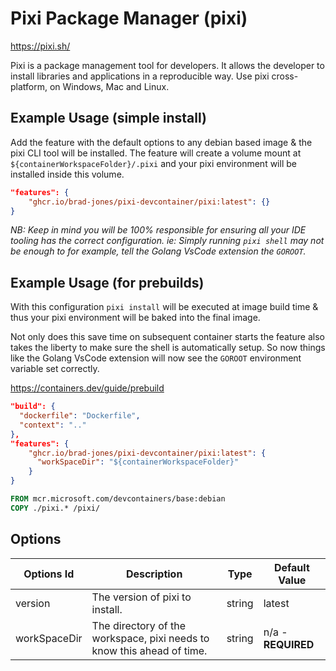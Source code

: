 # Pixi Package Manager (pixi)

<https://pixi.sh/>

Pixi is a package management tool for developers. It allows the developer to
install libraries and applications in a reproducible way. Use pixi
cross-platform, on Windows, Mac and Linux.

## Example Usage (simple install)

Add the feature with the default options to any debian based image & the pixi
CLI tool will be installed. The feature will create a volume mount at
`${containerWorkspaceFolder}/.pixi` and your pixi environment will be installed
inside this volume.

```json
"features": {
    "ghcr.io/brad-jones/pixi-devcontainer/pixi:latest": {}
}
```

_NB: Keep in mind you will be 100% responsible for ensuring all your IDE tooling
has the correct configuration. ie: Simply running `pixi shell` may not be enough
to for example, tell the Golang VsCode extension the `GOROOT`._

## Example Usage (for prebuilds)

With this configuration `pixi install` will be executed at image build time &
thus your pixi environment will be baked into the final image.

Not only does this save time on subsequent container starts the feature also
takes the liberty to make sure the shell is automatically setup. So now things
like the Golang VsCode extension will now see the `GOROOT` environment variable
set correctly.

<https://containers.dev/guide/prebuild>

```json
"build": {
  "dockerfile": "Dockerfile",
  "context": ".."
},
"features": {
    "ghcr.io/brad-jones/pixi-devcontainer/pixi:latest": {
      "workSpaceDir": "${containerWorkspaceFolder}"
    }
}
```

```Dockerfile
FROM mcr.microsoft.com/devcontainers/base:debian
COPY ./pixi.* /pixi/
```

## Options

| Options Id   | Description                                                            | Type   | Default Value      |
| ------------ | ---------------------------------------------------------------------- | ------ | ------------------ |
| version      | The version of pixi to install.                                        | string | latest             |
| workSpaceDir | The directory of the workspace, pixi needs to know this ahead of time. | string | n/a - **REQUIRED** |

